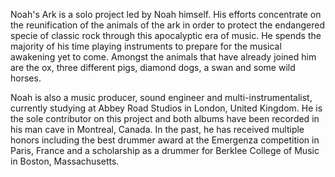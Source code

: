 Noah's Ark is a solo project led by Noah himself. His efforts concentrate on the reunification of the animals of the ark in order to protect the endangered specie of classic rock through this apocalyptic era of music. He spends the majority of his time playing instruments to prepare for the musical awakening yet to come. Amongst the animals that have already joined him are the ox, three different pigs, diamond dogs, a swan and some wild horses.

Noah is also a music producer, sound engineer and multi-instrumentalist, currently studying at Abbey Road Studios in London, United Kingdom. He is the sole contributor on this project and both albums have been recorded in his man cave in Montreal, Canada. In the past, he has received multiple honors including the best drummer award at the Emergenza competition in Paris, France and a scholarship as a drummer for Berklee College of Music in Boston, Massachusetts.

